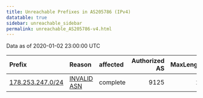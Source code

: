 ```yaml
---
title: Unreachable Prefixes in AS205786 (IPv4)
datatable: true
sidebar: unreachable_sidebar
permalink: unreachable_AS205786-v4.html
---
```


Data as of 2020-01-02 23:00:00 UTC


<div class="datatable-begin"></div>

| Prefix                                                     | Reason                                                                                                   | affected   |   Authorized AS |   MaxLength | Anchor                                         |   unreachable /24s |
|:-----------------------------------------------------------|:---------------------------------------------------------------------------------------------------------|:-----------|----------------:|------------:|:-----------------------------------------------|-------------------:|
| [178.253.247.0/24](https://stat.ripe.net/178.253.247.0/24) | [INVALID ASN](https://rpki-validator.ripe.net/announcement-preview?asn=AS205786&prefix=178.253.247.0/24) | complete   |            9125 |          24 | [RIPE](unreachable_RIPE_NCC_RPKI_Root-v4.html) |                  1 |

<div class="datatable-end"></div>